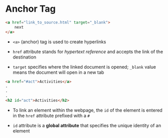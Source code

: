 # Anchor Tag

```HTML
<a href="link_to_source.html" target="_blank">
    next
</a>
```

- `<a>` (anchor) tag is used to create hyperlinks

- `href` attribute stands for *hypertext reference* and accepts the link of the
destination

- `target` specifies where the linked document is opened; `_blank` value means
the document will open in a new tab

```HTML
<a href="#act">Activities</a>
.
.
.
<h2 id="act">Activities</h2>
```

- To link an element within the webpage, the `id` of the element is entered in
the `href` attribute prefixed with a `#`

- `id` attribute is a **global attribute** that specifies the unique identity of
an element
